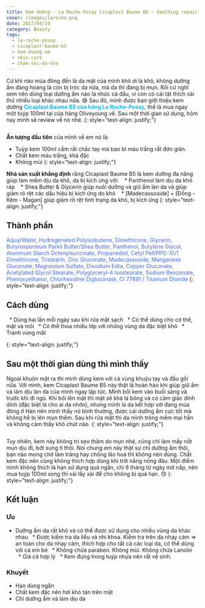 ```yaml
---
title: Kem dưỡng - La Roche-Posay Cicaplast Baume B5 – Soothing repairing balm
cover: /images/laroche.png
date: 2017/04/19
category: Beauty
tags:
  - la-roche-posay
  - cicaplast-baume-b5
  - kem-duong-am
  - skin-care
  - cham-soc-da-kho
---
```


Cứ khi nào mùa đông đến là da mặt của mình khô ơi là khô, không dưỡng ẩm đàng hoàng là còn bị tróc da nữa, mà da thì đang bị mụn. Rồi cứ nghĩ xem nên dùng loại dưỡng ẩm nào là nhức cả đầu, vì còn có cái tật thích xài thử nhiều loại khác nhau nữa. :sweat_smile: Sau đó, mình được bạn giới thiệu kem dưỡng <span style="color:deepskyblue">**Cicaplast Baume B5 của hãng La Roche-Posay**</span>, thế là mua ngay một tuýp 100ml tại cửa hàng Oliveyoung về. Sau một thời gian sử dụng, hôm nay mình sẽ review về nó nhé.
{: style="text-align: justify;"}

<figure class="align-center">
  <img src="{{ site.url }}{{ site.baseurl }}/images/larocheposay-1.jpg" alt="">
  <figcaption></figcaption>
</figure>

**Ấn tượng đầu tiên** của mình về em nó là:
  * Tuýp kem 100ml cầm rất chắc tay mà bao bì màu trắng rất đơn giản. 
  * Chất kem màu trắng, khá đặc
  * Không mùi
{: style="text-align: justify;"}

**Nhà sản xuất khẳng định** rằng Cicaplast Baume B5 là kem dưỡng đa năng giúp làm mềm dịu da khô, da bị kích ứng với:
   * Panthenol làm dịu da khô ráp
   * Shea Butter & Glycerin giúp nuôi dưỡng và giữ ẩm làn da và giúp giảm rõ rệt các dấu hiệu bị kích ứng do khô
   * [Madecassoside] + [Đồng - Kẽm - Magan] giúp giảm rõ rệt tình trạng da khô, bị kích ứng
{: style="text-align: justify;"}

## Thành phần
<span style="color:royalblue"> Aqua/Water, Hydrogenated Polyisobutene, Dimethicone, Glycerin, Butyrospermum Parkii Butter/Shea Butter, Panthenol, Butylene Glycol, Aluminum Starch Octenylsuccinate, Propanediol, Cetyl Pef/PPG-10/1 Dimethicone, Tristearin, Zinc Gluconate, Madecassoside, Manganese Gluconate, Magnesium Sulfate, Disodium Edta, Copper Gluconate, Acetylated Glycol Stearate, Polyglyceryl-4 Isostearate, Sodium Benzonate, Phenoxyethanol, Chlorhexidine Digluconate, CI 77891 / Titanium Dioxide </span>
{: style="text-align: justify;"}

## Cách dùng

  * Dùng hai lần mỗi ngày sau khi rửa mặt sạch
  * Có thể dùng cho cơ thể, mặt và môi
  * Có thể thoa nhiều lớp với những vùng da đặc biệt khô
  * Tránh vùng mắt

{: style="text-align: justify;"}

## Sau một thời gian dùng thì mình thấy
Ngoài khuôn mặt ra thì mình dùng kem với cả vùng khuỷu tay và đầu gối nữa. Với mình, kem Cicaplast Baume B5 này thật là hoàn hảo khi giúp giữ ẩm và làm dịu làn da của mình ngay lập tức. Mình bôi kem vào buổi sáng và trước khi đi ngủ. Khi bôi lên mặt thì mặt sẽ khá là bóng và có cảm giác dính dính (đặc biệt là cho ai da nhờn), nhưng mình là da kết hợp với đang mùa đông ở Hàn nên mình thấy nó bình thường, được cái dưỡng ẩm cực tốt mà không hề bị lên mụn thêm. Sau khi rửa mặt thì da mình trông mềm mại hẳn và không cảm thấy khô chút nào.
{: style="text-align: justify;"}

<figure style="width: 300px" class="align-center">
  <img src="{{ site.url }}{{ site.baseurl }}/images/larocheposay-2.png" alt="">
  <figcaption></figcaption>
</figure>

Tuy nhiên, kem này không trị sẹo thâm do mụn nhé, cũng chỉ làm mấy nốt mụn dịu đi, bớt sưng tí thôi. Nói chung em này thật sự chỉ dưỡng ẩm thôi, bạn nào mong chờ làm trăng hay chống lão hoá thì không nên dùng. Chất kem đặc nên cũng không thích hợp dùng khi trời nắng nóng đâu. Một điểm mình không thích là hạn sử dụng quá ngắn, chỉ 6 tháng từ ngày mở nắp, nên mua tuýp 100ml xong thì xài lấy xài để cho không bị quá hạn. :sweat:
{: style="text-align: justify;"}

## Kết luận

### Ưu
  * Dưỡng ẩm da rất khô và có thể được sử dụng cho nhiều vùng da khác nhau
  * Được kiểm tra da liễu và nhi khoa. Kiểm tra trên da nhạy cảm => an toàn cho da nhạy cảm, thích hợp cho tất cả các loại da, có thể dùng với cả em bé
  * Không chứa paraben. Không mùi. Không chứa Lanolin
  * Giá cả hợp lý
  * Kem đựng trong tuýp nhựa nên rất vệ sinh.

### Khuyết
  * Hạn dùng ngắn
  * Chất kem đặc nên hơi khó tán trên mặt
  * Chỉ dưỡng ẩm và làm dịu da